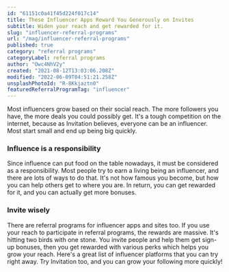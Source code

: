```yaml
---
id: "61151c0a41f45d224f017c14"
title: These Influencer Apps Reward You Generously on Invites
subtitle: Widen your reach and get rewarded for it.
slug: "influencer-referral-programs"
url: "/mag/influencer-referral-programs"
published: true
category: "referral programs"
categoryLabel: referral programs
author: "Owc4NhV2y"
created: "2021-08-12T13:03:06.208Z"
modified: "2022-06-09T04:51:21.258Z"
unsplashPhotoId: "R-8Kkjaztn0"
featuredReferralProgramTag: "influencer"
---
```

Most influencers grow based on their social reach. The more followers you have, the more deals you could possibly get. It's a tough competition on the internet, because as Invitation believes, everyone can be an influencer. Most start small and end up being big quickly.

### **Influence is a responsibility**

Since influence can put food on the table nowadays, it must be considered as a responsibility. Most people try to earn a living being an influencer, and there are lots of ways to do that. It's not how famous you become, but how you can help others get to where you are. In return, you can get rewarded for it, and you can actually get more bonuses.

### **Invite wisely**

There are referral programs for influencer apps and sites too. If you use your reach to participate in referral programs, the rewards are massive. It's hitting two birds with one stone. You invite people and help them get sign-up bonuses, then you get rewarded with various perks which helps you grow your reach. Here's a great list of influencer platforms that you can try right away. Try Invitation too, and you can grow your following more quickly!